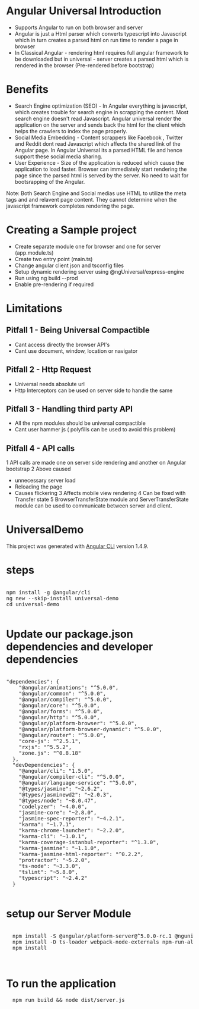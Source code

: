 
# Angular Universal Introduction

*  Supports Angular to run on both browser and server
*  Angular is just a Html parser which converts typescript into Javascript which in turn creates a parsed html on run time to render a page in browser
*  In Classical Angular - rendering html requires full angular framework to be downloaded but in universal - server creates a parsed html which is rendered in the browser (Pre-rendered before bootstrap)

# Benefits 

*  Search Engine optimization (SEO) - In Angular everything is javascript, which creates trouble for search engine in scrapping the content. Most search engine doesn't read Javascript. Angular universal render the application on the server and sends back the html for the client which helps the crawlers to index the page properly.
*  Social Media Embedding - Content scrappers like Facebook , Twitter and Reddit dont read Javascript which affects the shared link of the Angular page. In Angular Universal its a parsed HTML file and hence support these social media sharing.
*  User Experience - Size of the application is reduced which cause the application to load faster. Browser can immediately start rendering the page since the parsed html is served by the server. No need to wait for bootsrapping of the Angular.

Note: Both Search Engine and Social medias use HTML to utilize the meta tags and and relavent page content. They cannot determine when the javascript framework completes rendering the page.


# Creating a Sample project

*  Create separate module one for browser and one for server (app.module.ts)
*  Create two entry point (main.ts)
*  Change angular client json and tsconfig files
*  Setup dynamic rendering server using @ngUniversal/express-engine
*  Run using ng build --prod 
*  Enable pre-rendering if required

# Limitations 

## Pitfall 1 - Being Universal Compactible

*  Cant access directly the browser API's 
*  Cant use document, window, location or navigator

## Pitfall 2 - Http Request

*  Universal needs absolute url
*  Http Interceptors can be used on server side to handle the same

## Pitfall 3 - Handling third party API

* All the npm modules should be universal compactible
* Cant user hammer js ( polyfills can be used to avoid this problem)

## Pitfall 4 - API calls

1  API calls are made one on server side rendering and another on Angular bootstrap
2  Above caused 
  -   unnecessary server load 
  -   Reloading the page
  -   Causes flickering
3  Affects mobile view rendering
4  Can be fixed with Transfer state 
5  BrowserTransferState module and ServerTransferState module can be used to communicate between server and client.



# UniversalDemo

This project was generated with [Angular CLI](https://github.com/angular/angular-cli) version 1.4.9.

# steps

<pre>

npm install -g @angular/cli
ng new --skip-install universal-demo
cd universal-demo

</pre>

# Update our package.json dependencies and developer dependencies

<pre>

"dependencies": {
    "@angular/animations": "^5.0.0",
    "@angular/common": "^5.0.0",
    "@angular/compiler": "^5.0.0",
    "@angular/core": "^5.0.0",
    "@angular/forms": "^5.0.0",
    "@angular/http": "^5.0.0",
    "@angular/platform-browser": "^5.0.0",
    "@angular/platform-browser-dynamic": "^5.0.0",
    "@angular/router": "^5.0.0",
    "core-js": "^2.5.1",
    "rxjs": "^5.5.2",
    "zone.js": "^0.8.18"
  },
  "devDependencies": {
    "@angular/cli": "1.5.0",
    "@angular/compiler-cli": "^5.0.0",
    "@angular/language-service": "^5.0.0",
    "@types/jasmine": "~2.6.2",
    "@types/jasminewd2": "~2.0.3",
    "@types/node": "~8.0.47",
    "codelyzer": "~4.0.0",
    "jasmine-core": "~2.8.0",
    "jasmine-spec-reporter": "~4.2.1",
    "karma": "~1.7.1",
    "karma-chrome-launcher": "~2.2.0",
    "karma-cli": "~1.0.1",
    "karma-coverage-istanbul-reporter": "^1.3.0",
    "karma-jasmine": "~1.1.0",
    "karma-jasmine-html-reporter": "^0.2.2",
    "protractor": "~5.2.0",
    "ts-node": "~3.3.0",
    "tslint": "~5.8.0",
    "typescript": "~2.4.2"
  }
  </pre>
  
  # setup our Server Module
  
  <pre>
  
  npm install -S @angular/platform-server@^5.0.0-rc.1 @nguniversal/express-engine 
  npm install -D ts-loader webpack-node-externals npm-run-all
  npm install
  
  </pre>
  
  # To run the application
  
  <pre>
  npm run build && node dist/server.js
  </pre>

  
